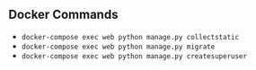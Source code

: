 ## Docker Commands

- `docker-compose exec web python manage.py collectstatic`
- `docker-compose exec web python manage.py migrate`
- `docker-compose exec web python manage.py createsuperuser`